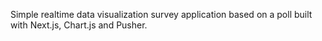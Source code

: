 Simple realtime data visualization survey application based on a poll built with Next.js, Chart.js and Pusher.
